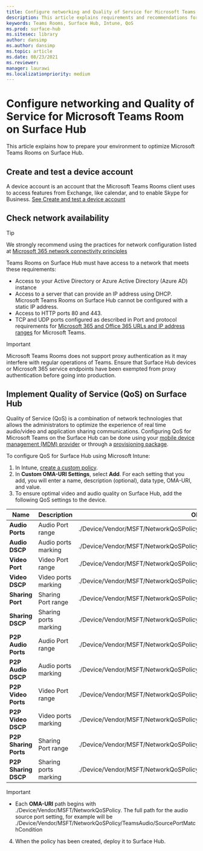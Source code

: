 ```yaml
---
title: Configure networking and Quality of Service for Microsoft Teams Room on Surface Hub
description: This article explains requirements and recommendations for networking and Quality of Service to optimize Microsoft Teams Rooms on Surface Hub.
keywords: Teams Rooms, Surface Hub, Intune, QoS
ms.prod: surface-hub
ms.sitesec: library
author: dansimp
ms.author: dansimp
ms.topic: article
ms.date: 08/23/2021
ms.reviewer: 
manager: laurawi
ms.localizationpriority: medium
---
```


# Configure networking and Quality of Service for Microsoft Teams Room on Surface Hub

This article explains how to prepare your environment to optimize Microsoft Teams Rooms on Surface Hub.

## Create and test a device account

A device account is an account that the Microsoft Teams Rooms client uses to access features from Exchange, like calendar, and to enable Skype for Business. [See Create and test a device account](create-and-test-a-device-account-surface-hub.md)

## Check network availability

> [!TIP]
> We strongly recommend using the practices for network configuration listed at
[Microsoft 365 network connectivity principles](https://aka.ms/pnc)

Teams Rooms on Surface Hub must have access to a network that meets these requirements:

- Access to your Active Directory or Azure Active Directory (Azure AD) instance
- Access to a server that can provide an IP address using DHCP. Microsoft Teams Rooms on Surface Hub cannot be configured with a static IP address.
- Access to HTTP ports 80 and 443.
- TCP and UDP ports configured as described in Port and protocol requirements for [Microsoft 365 and Office 365 URLs and IP address ranges](https://support.office.com/article/Office-365-URLs-and-IP-address-ranges-8548a211-3fe7-47cb-abb1-355ea5aa88a2?ui=en-US&rs=en-US&ad=US) for Microsoft Teams.

> [!IMPORTANT]
> Microsoft Teams Rooms does not support proxy authentication as it may interfere with regular operations of Teams. Ensure that Surface Hub devices or Microsoft 365 service endpoints have been exempted from proxy authentication before going into production.

## Implement Quality of Service (QoS) on Surface Hub

Quality of Service (QoS) is a combination of network technologies that allows the administrators to optimize the experience of real time audio/video and application sharing communications.
Configuring QoS for Microsoft Teams on the Surface Hub can be done using your [mobile device management (MDM) provider](manage-settings-with-mdm-for-surface-hub.md) or through a [provisioning package](provisioning-packages-for-surface-hub.md).

To configure QoS for Surface Hub using Microsoft Intune:

1. In Intune, [create a custom policy](/intune/custom-settings-configure).
2. In **Custom OMA-URI Settings**, select **Add**. For each setting that you add, you will enter a name, description (optional), data type, OMA-URI, and value.
3. To ensure optimal video and audio quality on Surface Hub, add the following QoS settings to the device.

| Name                  | Description           | OMA-URI                                                                        | Type    | Value       |
| --------------------- | --------------------- | ------------------------------------------------------------------------------ | ------- | ----------- |
| **Audio Ports**       | Audio Port range      | ./Device/Vendor/MSFT/NetworkQoSPolicy/TeamsAudio/SourcePortMatchCondition      | String  | 3478-3479   |
| **Audio DSCP**        | Audio ports marking   | ./Device/Vendor/MSFT/NetworkQoSPolicy/TeamsAudio/DSCPAction                    | Integer | 46          |
| **Video Port**        | Video Port range      | ./Device/Vendor/MSFT/NetworkQoSPolicy/TeamsVideo/SourcePortMatchCondition      | String  | 3480        |
| **Video DSCP**        | Video ports marking   | ./Device/Vendor/MSFT/NetworkQoSPolicy/TeamsVideo/DSCPAction                    | Integer | 34          |
| **Sharing Port**      | Sharing Port range    | ./Device/Vendor/MSFT/NetworkQoSPolicy/TeamsSharing/SourcePortMatchCondition    | String  | 3481        |
| **Sharing DSCP**      | Sharing ports marking | ./Device/Vendor/MSFT/NetworkQoSPolicy/TeamsSharing/DSCPAction                  | Integer | 18          |
| **P2P Audio Ports**   | Audio Port range      | ./Device/Vendor/MSFT/NetworkQoSPolicy/TeamsP2PAudio/SourcePortMatchCondition   | String  | 50000-50019 |
| **P2P Audio DSCP**    | Audio ports marking   | ./Device/Vendor/MSFT/NetworkQoSPolicy/TeamsP2PAudio/DSCPAction                 | Integer | 46          |
| **P2P Video Ports**   | Video Port range      | ./Device/Vendor/MSFT/NetworkQoSPolicy/TeamsP2PVideo/SourcePortMatchCondition   | String  | 50020-50039 |
| **P2P Video DSCP**    | Video ports marking   | ./Device/Vendor/MSFT/NetworkQoSPolicy/TeamsP2PVideo/DSCPAction                 | Integer | 34          |
| **P2P Sharing Ports** | Sharing Port range    | ./Device/Vendor/MSFT/NetworkQoSPolicy/TeamsP2PSharing/SourcePortMatchCondition | String  | 50040-50059 |
| **P2P Sharing DSCP**  | Sharing ports marking | ./Device/Vendor/MSFT/NetworkQoSPolicy/TeamsP2PSharing/DSCPAction               | Integer | 18          |

> [!IMPORTANT]
>
> - Each **OMA-URI** path begins with ./Device/Vendor/MSFT/NetworkQoSPolicy. The full path for the audio source port setting, for example will be ./Device/Vendor/MSFT/NetworkQoSPolicy/TeamsAudio/SourcePortMatchCondition

4. When the policy has been created, deploy it to Surface Hub.
